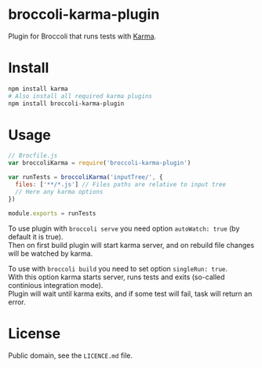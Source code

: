 # broccoli-karma-plugin

Plugin for Broccoli that runs tests with [Karma](http://karma-runner.github.io/).

# Install

```sh
npm install karma
# Also install all required karma plugins
npm install broccoli-karma-plugin
```


# Usage

```js
// Brocfile.js
var broccoliKarma = require('broccoli-karma-plugin')

var runTests = broccoliKarma('inputTree/', {
  files: ['**/*.js'] // Files paths are relative to input tree
  // Here any karma options
})

module.exports = runTests
```

To use plugin with `broccoli serve` you need option `autoWatch: true`
(by default it is true).<br>
Then on first build plugin will start karma server,
and on rebuild file changes will be watched by karma.

To use with `broccoli build` you need to set option `singleRun: true`.<br>
With this option karma starts server, runs tests and exits
(so-called continious integration mode).<br>
Plugin will wait until karma exits, and if some test will fail, task will return an error.

# License

Public domain, see the `LICENCE.md` file.

